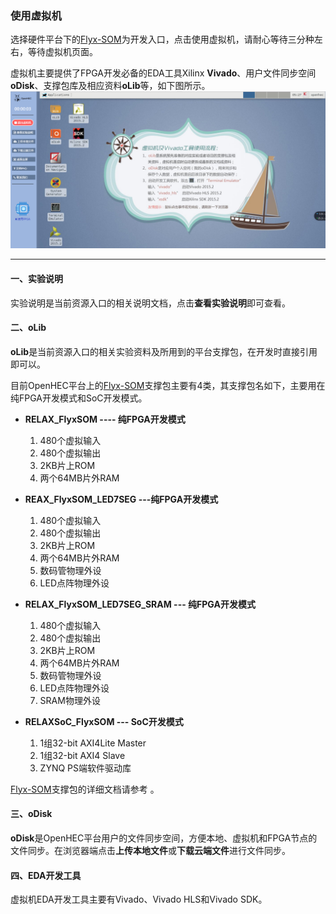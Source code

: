 ### 使用虚拟机

选择硬件平台下的[Flyx-SOM](http://www.iopenhec.com/#!/hardware/000020161019000000000012)为开发入口，点击使用虚拟机，请耐心等待三分种左右，等待虚拟机页面。

虚拟机主要提供了FPGA开发必备的EDA工具Xilinx **Vivado**、用户文件同步空间**oDisk**、支撑包库及相应资料**oLib**等，如下图所示。![](/assets/vivado.png)

---

#### 一、实验说明

实验说明是当前资源入口的相关说明文档，点击**查看实验说明**即可查看。

#### 二、**oLib**

**oLib**是当前资源入口的相关实验资料及所用到的平台支撑包，在开发时直接引用即可以。

目前OpenHEC平台上的[Flyx-SOM](http://www.iopenhec.com/#!/hardware/000020161019000000000012)支撑包主要有4类，其支撑包名如下，主要用在纯FPGA开发模式和SoC开发模式。

* **RELAX\_FlyxSOM  ----  纯FPGA开发模式**  
  1. 480个虚拟输入  
  2. 480个虚拟输出  
  3. 2KB片上ROM  
  4. 两个64MB片外RAM

* **REAX\_FlyxSOM\_LED7SEG  ---纯FPGA开发模式**  
  1. 480个虚拟输入  
  2. 480个虚拟输出  
  3. 2KB片上ROM  
  4. 两个64MB片外RAM  
  5. 数码管物理外设  
  6. LED点阵物理外设

* **RELAX\_FlyxSOM\_LED7SEG\_SRAM  --- 纯FPGA开发模式**  
  1. 480个虚拟输入  
  2. 480个虚拟输出  
  3. 2KB片上ROM  
  4. 两个64MB片外RAM  
  5. 数码管物理外设  
  6. LED点阵物理外设  
  7. SRAM物理外设

* **RELAXSoC\_FlyxSOM   --- SoC开发模式**  
  1. 1组32-bit AXI4Lite Master  
  2. 1组32-bit AXI4 Slave  
  3. ZYNQ PS端软件驱动库

[Flyx-SOM](http://www.iopenhec.com/#!/hardware/000020161019000000000012)支撑包的详细文档请参考 。

#### 三、**oDisk**

**oDisk**是OpenHEC平台用户的文件同步空间，方便本地、虚拟机和FPGA节点的文件同步。在浏览器端点击**上传本地文件**或**下载云端文件**进行文件同步。

#### 四、EDA开发工具

虚拟机EDA开发工具主要有Vivado、Vivado HLS和Vivado SDK。

